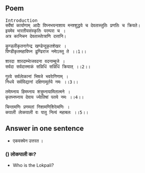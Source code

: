 ## Poem
<pre>
Introduction
सर्वेषां कार्याणाम् आदाै विघ्नभयनाशाय मनश्शुद्धये च देवतास्तुतिः प्रणतिः च क्रियते। 
इयमेव भारतीयसंस्कृतिः परम्परा च । 
अत्र कानिचन देवतास्ताेत्राणि दत्तानि।
</pre>

<pre>
कुण्डलीकृतनागेन्द्र खण्डेन्दुकृतशेखर ।
पिण्डीकृतमहाविघ्न ढुण्ढिराज नमाेऽस्तु ते ।।1।।
</pre>

<pre>
शारदा शारदाम्भाेजवदना वदनाम्बुजे ।
सर्वदा सर्वदास्माकं सन्निधिं सन्निधिं क्रियात् ।।2।।
</pre>

<pre>
गुरवे सर्वलाेकानां भिषजे भवराेगिणाम् ।
निधये सर्वविद्यानां दक्षिणामूर्तये नमः ।।3।।
</pre>

<pre>
तमाेघ्नाय हिमघ्नाय शत्रुघ्नायामितात्मने ।
कृतघ्नघ्नाय देवाय ज्याेतिषां पतये नमः ।।4।।
</pre>

<pre>
चिन्तामणिः प्रणमतां निशामणिशिराेमणिः ।
कपाली लाेकपाली वः पातु नित्यं महाबलः ।।5।।
</pre>

##
## Answer in one sentence
* एकवक्येन उत्तरत ।
 
### () लोकपाली कः?
* Who is the Lokpali?
